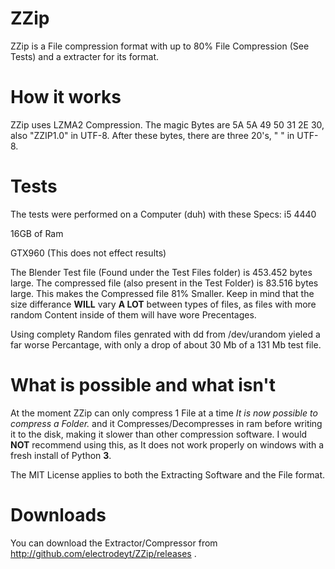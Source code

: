 # ZZip
ZZip is a File compression format with up to 80% File Compression (See Tests) and a extracter for its format.

# How it works
ZZip uses LZMA2 Compression. The magic Bytes are 5A 5A 49 50 31 2E 30, also "ZZIP1.0" in UTF-8. After these bytes, there are three 20's, " " in UTF-8.
# Tests
The tests were performed on a Computer (duh) with these Specs:
  i5 4440
  
  16GB of Ram
  
  GTX960 (This does not effect results)
  
The Blender Test file (Found under the Test Files folder) is 453.452 bytes large. The compressed file (also present in the Test Folder) is 83.516 bytes large.
This makes the Compressed file 81% Smaller. Keep in mind that the size differance **WILL** vary **A LOT** between types of files, as files with more random Content inside of them will have wore Precentages.

Using complety Random files genrated with dd from /dev/urandom yieled a far worse Percantage, with only a drop of about 30 Mb of a 131 Mb test file.

# What is possible and what isn't
</s>At the moment ZZip can only compress 1 File at a time</s> *It is now possible to compress a Folder.* and it Compresses/Decompresses in ram before writing it to the disk, making it slower than other compression software.
</s>I would **NOT** recommend using this, as</s> It does not work properly on windows with a fresh install of Python **3**.



The MIT License applies to both the Extracting Software and the File format.

# Downloads
You can download the Extractor/Compressor from http://github.com/electrodeyt/ZZip/releases .
